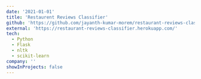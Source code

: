 ```yaml
---
date: '2021-01-01'
title: 'Restaurent Reviews Classifier'
github: 'https://github.com/jayanth-kumar-morem/restaurant-reviews-classifier'
external: 'https://restaurant-reviews-classifier.herokuapp.com/'
tech:
  - Python
  - Flask
  - nltk
  - scikit-learn
company: ''
showInProjects: false
---
```

